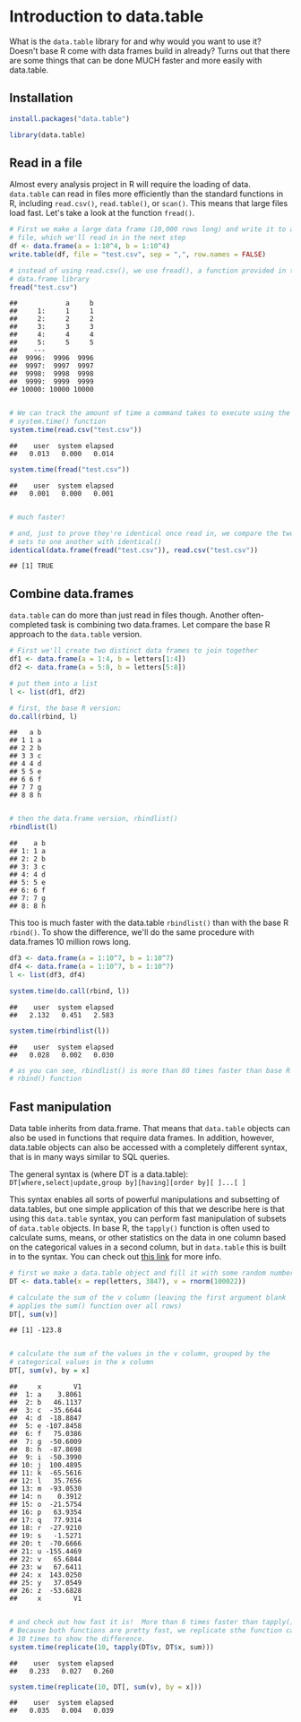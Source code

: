 # Introduction to data.table

What is the `data.table` library for and why would you want to use it?  Doesn't base R come with data frames build in already? Turns out that there are some things that can be done MUCH faster and more easily with data.table. 

## Installation


```r
install.packages("data.table")
```



```r
library(data.table)
```


## Read in a file

Almost every analysis project in R will require the loading of data. `data.table` can read in files more efficiently than the standard functions in R, including `read.csv()`, `read.table()`, or `scan()`. This means that large files load fast.  Let's take a look at the function `fread()`. 


```r
# First we make a large data frame (10,000 rows long) and write it to a csv
# file, which we'll read in in the next step
df <- data.frame(a = 1:10^4, b = 1:10^4)
write.table(df, file = "test.csv", sep = ",", row.names = FALSE)

# instead of using read.csv(), we use fread(), a function provided in the
# data.frame library
fread("test.csv")
```

```
##            a     b
##     1:     1     1
##     2:     2     2
##     3:     3     3
##     4:     4     4
##     5:     5     5
##    ---            
##  9996:  9996  9996
##  9997:  9997  9997
##  9998:  9998  9998
##  9999:  9999  9999
## 10000: 10000 10000
```

```r

# We can track the amount of time a command takes to execute using the
# system.time() function
system.time(read.csv("test.csv"))
```

```
##    user  system elapsed 
##   0.013   0.000   0.014
```

```r
system.time(fread("test.csv"))
```

```
##    user  system elapsed 
##   0.001   0.000   0.001
```

```r

# much faster!

# and, just to prove they're identical once read in, we compare the two data
# sets to one another with identical()
identical(data.frame(fread("test.csv")), read.csv("test.csv"))
```

```
## [1] TRUE
```


## Combine data.frames

`data.table` can do more than just read in files though.  Another often-completed task is combining two data.frames.  Let compare the base R approach to the `data.table` version.


```r
# First we'll create two distinct data frames to join together
df1 <- data.frame(a = 1:4, b = letters[1:4])
df2 <- data.frame(a = 5:8, b = letters[5:8])

# put them into a list
l <- list(df1, df2)

# first, the base R version:
do.call(rbind, l)
```

```
##   a b
## 1 1 a
## 2 2 b
## 3 3 c
## 4 4 d
## 5 5 e
## 6 6 f
## 7 7 g
## 8 8 h
```

```r

# then the data.frame version, rbindlist()
rbindlist(l)
```

```
##    a b
## 1: 1 a
## 2: 2 b
## 3: 3 c
## 4: 4 d
## 5: 5 e
## 6: 6 f
## 7: 7 g
## 8: 8 h
```


This too is much faster with the data.table `rbindlist()` than with the base R `rbind()`.  To show the difference, we'll do the same procedure with data.frames 10 million rows long.


```r
df3 <- data.frame(a = 1:10^7, b = 1:10^7)
df4 <- data.frame(a = 1:10^7, b = 1:10^7)
l <- list(df3, df4)

system.time(do.call(rbind, l))
```

```
##    user  system elapsed 
##   2.132   0.451   2.583
```

```r
system.time(rbindlist(l))
```

```
##    user  system elapsed 
##   0.028   0.002   0.030
```

```r
# as you can see, rbindlist() is more than 80 times faster than base R's
# rbind() function
```


## Fast manipulation

Data table inherits from data.frame.  That means that `data.table` objects can also be used in functions that require data frames.  In addition, however, data.table objects can also be accessed with a completely different syntax, that is in many ways similar to SQL queries.  

The general syntax is (where DT is a data.table):    
`DT[where,select|update,group by][having][order by][ ]...[ ]`

This syntax enables all sorts of powerful manipulations and subsetting of data.tables, but one simple application of this that we describe here is that using this `data.table` syntax, you can perform fast manipulation of subsets of `data.table` objects.  In base R, the `tapply()` function is often used to calculate sums, means, or other statistics on the data in one column based on the categorical values in a second column, but in `data.table` this is built in to the syntax.  You can check out [this link](http://datatable.r-forge.r-project.org/datatable-faq.pdf) for more info.


```r
# first we make a data.table object and fill it with some random numbers
DT <- data.table(x = rep(letters, 3847), v = rnorm(100022))

# calculate the sum of the v column (leaving the first argument blank
# applies the sum() function over all rows)
DT[, sum(v)]
```

```
## [1] -123.8
```

```r

# calculate the sum of the values in the v column, grouped by the
# categorical values in the x column
DT[, sum(v), by = x]
```

```
##     x        V1
##  1: a    3.8061
##  2: b   46.1137
##  3: c  -35.6644
##  4: d  -18.8847
##  5: e -107.8458
##  6: f   75.0386
##  7: g  -50.6009
##  8: h  -87.8698
##  9: i  -50.3990
## 10: j  100.4895
## 11: k  -65.5616
## 12: l   35.7656
## 13: m  -93.0530
## 14: n    0.3912
## 15: o  -21.5754
## 16: p   63.9354
## 17: q   77.9314
## 18: r  -27.9210
## 19: s   -1.5271
## 20: t  -70.6666
## 21: u -155.4469
## 22: v   65.6844
## 23: w   67.6411
## 24: x  143.0250
## 25: y   37.0549
## 26: z  -53.6828
##     x        V1
```

```r

# and check out how fast it is!  More than 6 times faster than tapply().
# Because both functions are pretty fast, we replicate sthe function calls
# 10 times to show the difference.
system.time(replicate(10, tapply(DT$v, DT$x, sum)))
```

```
##    user  system elapsed 
##   0.233   0.027   0.260
```

```r
system.time(replicate(10, DT[, sum(v), by = x]))
```

```
##    user  system elapsed 
##   0.035   0.004   0.039
```

